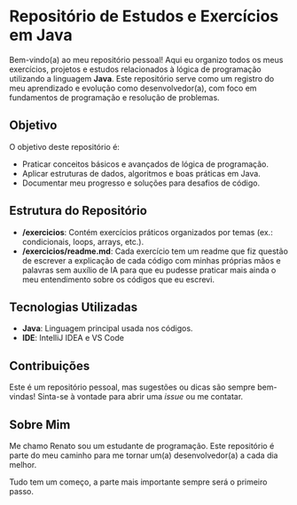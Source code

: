 # Repositório de Estudos e Exercícios em Java

Bem-vindo(a) ao meu repositório pessoal! Aqui eu organizo todos os meus exercícios, projetos e estudos relacionados à lógica de programação utilizando a linguagem **Java**. Este repositório serve como um registro do meu aprendizado e evolução como desenvolvedor(a), com foco em fundamentos de programação e resolução de problemas.

## Objetivo
O objetivo deste repositório é:
- Praticar conceitos básicos e avançados de lógica de programação.
- Aplicar estruturas de dados, algoritmos e boas práticas em Java.
- Documentar meu progresso e soluções para desafios de código.

## Estrutura do Repositório
- **/exercicios**: Contém exercícios práticos organizados por temas (ex.: condicionais, loops, arrays, etc.).
- **/exercicios/readme.md**: Cada exercício tem um readme que fiz questão de escrever a explicação de cada código com minhas próprias mãos e palavras sem auxílio de IA para que eu pudesse praticar mais ainda o meu entendimento sobre os códigos que eu escrevi.

## Tecnologias Utilizadas
- **Java**: Linguagem principal usada nos códigos.
- **IDE**: IntelliJ IDEA e VS Code

## Contribuições
Este é um repositório pessoal, mas sugestões ou dicas são sempre bem-vindas! Sinta-se à vontade para abrir uma *issue* ou me contatar.

## Sobre Mim
Me chamo Renato sou um estudante de programação. Este repositório é parte do meu caminho para me tornar um(a) desenvolvedor(a) a cada dia melhor.

Tudo tem um começo, a parte mais importante sempre será o primeiro passo.
